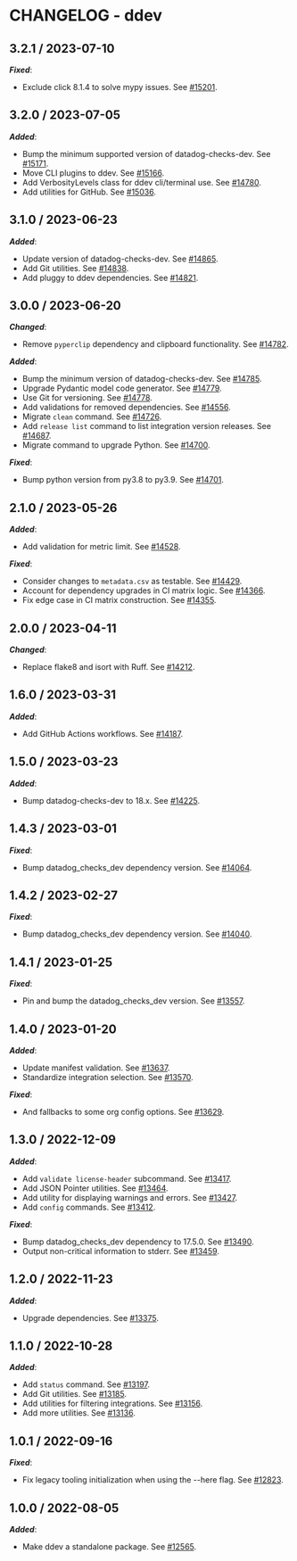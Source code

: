 # CHANGELOG - ddev

## 3.2.1 / 2023-07-10

***Fixed***:

* Exclude click 8.1.4 to solve mypy issues. See [#15201](https://github.com/DataDog/integrations-core/pull/15201).

## 3.2.0 / 2023-07-05

***Added***:

* Bump the minimum supported version of datadog-checks-dev. See [#15171](https://github.com/DataDog/integrations-core/pull/15171).
* Move CLI plugins to ddev. See [#15166](https://github.com/DataDog/integrations-core/pull/15166).
* Add VerbosityLevels class for ddev cli/terminal use. See [#14780](https://github.com/DataDog/integrations-core/pull/14780).
* Add utilities for GitHub. See [#15036](https://github.com/DataDog/integrations-core/pull/15036).

## 3.1.0 / 2023-06-23

***Added***:

* Update version of datadog-checks-dev. See [#14865](https://github.com/DataDog/integrations-core/pull/14865).
* Add Git utilities. See [#14838](https://github.com/DataDog/integrations-core/pull/14838).
* Add pluggy to ddev dependencies. See [#14821](https://github.com/DataDog/integrations-core/pull/14821).

## 3.0.0 / 2023-06-20

***Changed***: 

* Remove `pyperclip` dependency and clipboard functionality. See [#14782](https://github.com/DataDog/integrations-core/pull/14782).

***Added***: 

* Bump the minimum version of datadog-checks-dev. See [#14785](https://github.com/DataDog/integrations-core/pull/14785).
* Upgrade Pydantic model code generator. See [#14779](https://github.com/DataDog/integrations-core/pull/14779).
* Use Git for versioning. See [#14778](https://github.com/DataDog/integrations-core/pull/14778).
* Add validations for removed dependencies. See [#14556](https://github.com/DataDog/integrations-core/pull/14556).
* Migrate `clean` command. See [#14726](https://github.com/DataDog/integrations-core/pull/14726).
* Add `release list` command to list integration version releases. See [#14687](https://github.com/DataDog/integrations-core/pull/14687).
* Migrate command to upgrade Python. See [#14700](https://github.com/DataDog/integrations-core/pull/14700).

***Fixed***: 

* Bump python version from py3.8 to py3.9. See [#14701](https://github.com/DataDog/integrations-core/pull/14701).


## 2.1.0 / 2023-05-26

***Added***: 

* Add validation for metric limit. See [#14528](https://github.com/DataDog/integrations-core/pull/14528).

***Fixed***: 

* Consider changes to `metadata.csv` as testable. See [#14429](https://github.com/DataDog/integrations-core/pull/14429).
* Account for dependency upgrades in CI matrix logic. See [#14366](https://github.com/DataDog/integrations-core/pull/14366).
* Fix edge case in CI matrix construction. See [#14355](https://github.com/DataDog/integrations-core/pull/14355).


## 2.0.0 / 2023-04-11

***Changed***: 

* Replace flake8 and isort with Ruff. See [#14212](https://github.com/DataDog/integrations-core/pull/14212).


## 1.6.0 / 2023-03-31

***Added***: 

* Add GitHub Actions workflows. See [#14187](https://github.com/DataDog/integrations-core/pull/14187).


## 1.5.0 / 2023-03-23

***Added***: 

* Bump datadog-checks-dev to 18.x. See [#14225](https://github.com/DataDog/integrations-core/pull/14225).


## 1.4.3 / 2023-03-01

***Fixed***: 

* Bump datadog_checks_dev dependency version. See [#14064](https://github.com/DataDog/integrations-core/pull/14064).


## 1.4.2 / 2023-02-27

***Fixed***: 

* Bump datadog_checks_dev dependency version. See [#14040](https://github.com/DataDog/integrations-core/pull/14040).


## 1.4.1 / 2023-01-25

***Fixed***: 

* Pin and bump the datadog_checks_dev version. See [#13557](https://github.com/DataDog/integrations-core/pull/13557).


## 1.4.0 / 2023-01-20

***Added***: 

* Update manifest validation. See [#13637](https://github.com/DataDog/integrations-core/pull/13637).
* Standardize integration selection. See [#13570](https://github.com/DataDog/integrations-core/pull/13570).

***Fixed***: 

* And fallbacks to some org config options. See [#13629](https://github.com/DataDog/integrations-core/pull/13629).


## 1.3.0 / 2022-12-09

***Added***: 

* Add `validate license-header` subcommand. See [#13417](https://github.com/DataDog/integrations-core/pull/13417).
* Add JSON Pointer utilities. See [#13464](https://github.com/DataDog/integrations-core/pull/13464).
* Add utility for displaying warnings and errors. See [#13427](https://github.com/DataDog/integrations-core/pull/13427).
* Add `config` commands. See [#13412](https://github.com/DataDog/integrations-core/pull/13412).

***Fixed***: 

* Bump datadog_checks_dev dependency to 17.5.0. See [#13490](https://github.com/DataDog/integrations-core/pull/13490).
* Output non-critical information to stderr. See [#13459](https://github.com/DataDog/integrations-core/pull/13459).


## 1.2.0 / 2022-11-23

***Added***: 

* Upgrade dependencies. See [#13375](https://github.com/DataDog/integrations-core/pull/13375).


## 1.1.0 / 2022-10-28

***Added***: 

* Add `status` command. See [#13197](https://github.com/DataDog/integrations-core/pull/13197).
* Add Git utilities. See [#13185](https://github.com/DataDog/integrations-core/pull/13185).
* Add utilities for filtering integrations. See [#13156](https://github.com/DataDog/integrations-core/pull/13156).
* Add more utilities. See [#13136](https://github.com/DataDog/integrations-core/pull/13136).


## 1.0.1 / 2022-09-16

***Fixed***: 

* Fix legacy tooling initialization when using the --here flag. See [#12823](https://github.com/DataDog/integrations-core/pull/12823).


## 1.0.0 / 2022-08-05

***Added***: 

* Make ddev a standalone package. See [#12565](https://github.com/DataDog/integrations-core/pull/12565).


